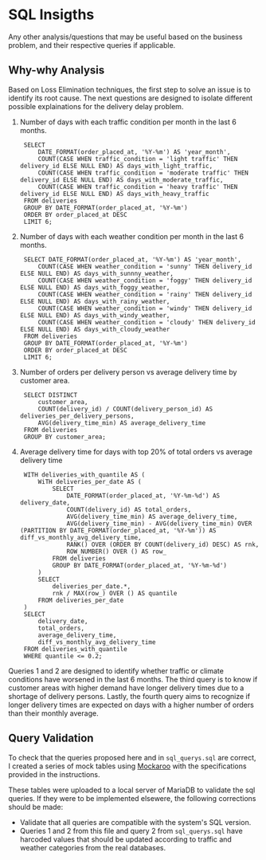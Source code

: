 # SQL Insigths

Any other analysis/questions that may be useful based on the business problem, and their respective queries if applicable.

## Why-why Analysis

Based on Loss Elimination techniques, the first step to solve an issue is to identify its root cause. The next questions are designed to isolate different possible explainations for the delivery delay problem.

1. Number of days with each traffic condition per month in the last 6 months.

        SELECT 
            DATE_FORMAT(order_placed_at, '%Y-%m') AS 'year_month',
            COUNT(CASE WHEN traffic_condition = 'light traffic' THEN delivery_id ELSE NULL END) AS days_with_light_traffic,
            COUNT(CASE WHEN traffic_condition = 'moderate traffic' THEN delivery_id ELSE NULL END) AS days_with_moderate_traffic,
            COUNT(CASE WHEN traffic_condition = 'heavy traffic' THEN delivery_id ELSE NULL END) AS days_with_heavy_traffic
        FROM deliveries
        GROUP BY DATE_FORMAT(order_placed_at, '%Y-%m')
        ORDER BY order_placed_at DESC
        LIMIT 6;

2. Number of days with each weather condition per month in the last 6 months.

        SELECT DATE_FORMAT(order_placed_at, '%Y-%m') AS 'year_month',
            COUNT(CASE WHEN weather_condition = 'sunny' THEN delivery_id ELSE NULL END) AS days_with_sunnny_weather,
            COUNT(CASE WHEN weather_condition = 'foggy' THEN delivery_id ELSE NULL END) AS days_with_foggy_weather,
            COUNT(CASE WHEN weather_condition = 'rainy' THEN delivery_id ELSE NULL END) AS days_with_rainy_weather,
            COUNT(CASE WHEN weather_condition = 'windy' THEN delivery_id ELSE NULL END) AS days_with_windy_weather,
            COUNT(CASE WHEN weather_condition = 'cloudy' THEN delivery_id ELSE NULL END) AS days_with_cloudy_weather
        FROM deliveries
        GROUP BY DATE_FORMAT(order_placed_at, '%Y-%m')
        ORDER BY order_placed_at DESC
        LIMIT 6;

3. Number of orders per delivery person vs average delivery time by customer area.

        SELECT DISTINCT
            customer_area,
            COUNT(delivery_id) / COUNT(delivery_person_id) AS deliveries_per_delivery_persons,
            AVG(delivery_time_min) AS average_delivery_time
        FROM deliveries
        GROUP BY customer_area;

4. Average delivery time for days with top 20% of total orders vs average delivery time

        WITH deliveries_with_quantile AS (
            WiTH deliveries_per_date AS (
                SELECT
                    DATE_FORMAT(order_placed_at, '%Y-%m-%d') AS delivery_date,
                    COUNT(delivery_id) AS total_orders,
                    AVG(delivery_time_min) AS average_delivery_time,
                    AVG(delivery_time_min) - AVG(delivery_time_min) OVER (PARTITION BY DATE_FORMAT(order_placed_at, '%Y-%m')) AS diff_vs_monthly_avg_delivery_time,
                    RANK() OVER (ORDER BY COUNT(delivery_id) DESC) AS rnk,
                    ROW_NUMBER() OVER () AS row_
                FROM deliveries
                GROUP BY DATE_FORMAT(order_placed_at, '%Y-%m-%d')
            )
            SELECT
                deliveries_per_date.*,
                rnk / MAX(row_) OVER () AS quantile
            FROM deliveries_per_date
        )
        SELECT 
            delivery_date,
            total_orders,
            average_delivery_time,
            diff_vs_monthly_avg_delivery_time
        FROM deliveries_with_quantile
        WHERE quantile <= 0.2;

Queries 1 and 2 are designed to identify whether traffic or climate conditions have worsened in the last 6 months. The third query is to know if customer areas with higher demand have longer delivery times due to a shortage of delivery persons. Lastly, the fourth query aims to recognize if longer delivery times are expected on days with a higher number of orders than their monthly average.

## Query Validation

To check that the queries proposed here and in `sql_querys.sql` are correct, I created a series of mock tables using [Mockaroo](https://www.mockaroo.com) with the specifications provided in the instructions.

These tables were uploaded to a local server of MariaDB to validate the sql queries. If they were to be implemented elsewere, the following corrections should be made:

* Validate that all queries are compatible with the system's SQL version.
* Queries 1 and 2 from this file and query 2 from `sql_querys.sql` have harcoded values that should be updated according to traffic and weather categories from the real databases.